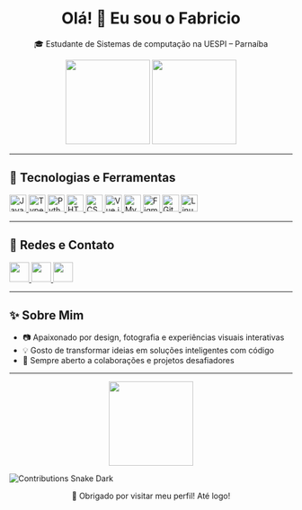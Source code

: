<h1 align="center">Olá! 👋 Eu sou o Fabricio</h1>

<p align="center">
  🎓 Estudante de Sistemas de computação na UESPI – Parnaíba<br>
</p>

<!-- GitHub Stats -->
<div align="center">
  <img src="https://github-readme-stats.vercel.app/api?username=Fabricio-Fontenele&show_icons=true&count_private=true&theme=dracula&hide_border=false" height="150" />
  <img src="https://github-readme-stats.vercel.app/api/top-langs?username=Fabricio-Fontenele&layout=compact&langs_count=8&theme=dracula&hide_border=false" height="150" />
</div>

---

## 🚀 Tecnologias e Ferramentas

<div align="left">
  <a href="https://developer.mozilla.org/en-US/docs/Web/JavaScript" target="_blank">
    <img src="https://cdn.jsdelivr.net/gh/devicons/devicon/icons/javascript/javascript-plain.svg" height="30" alt="JavaScript" />
  </a>
  <a href="https://www.typescriptlang.org/" target="_blank">
    <img src="https://cdn.jsdelivr.net/gh/devicons/devicon/icons/typescript/typescript-plain.svg" height="30" alt="TypeScript" />
  </a>
  <a href="https://www.python.org/" target="_blank">
    <img src="https://cdn.jsdelivr.net/gh/devicons/devicon/icons/python/python-original.svg" height="30" alt="Python" />
  </a>
  <a href="https://developer.mozilla.org/en-US/docs/Web/HTML" target="_blank">
    <img src="https://cdn.jsdelivr.net/gh/devicons/devicon/icons/html5/html5-original.svg" height="30" alt="HTML5" />
  </a>
  <a href="https://developer.mozilla.org/en-US/docs/Web/CSS" target="_blank">
    <img src="https://cdn.jsdelivr.net/gh/devicons/devicon/icons/css3/css3-original.svg" height="30" alt="CSS3" />
  </a>
  <a href="https://vuejs.org/" target="_blank">
    <img src="https://cdn.jsdelivr.net/gh/devicons/devicon/icons/vuejs/vuejs-original.svg" height="30" alt="Vue.js" />
  </a>
  <a href="https://www.mysql.com/" target="_blank">
    <img src="https://cdn.jsdelivr.net/gh/devicons/devicon/icons/mysql/mysql-original.svg" height="30" alt="MySQL" />
  </a>
  <a href="https://www.figma.com/" target="_blank">
    <img src="https://cdn.jsdelivr.net/gh/devicons/devicon/icons/figma/figma-original.svg" height="30" alt="Figma" />
  </a>
  <a href="https://git-scm.com/" target="_blank">
    <img src="https://cdn.jsdelivr.net/gh/devicons/devicon/icons/git/git-original.svg" height="30" alt="Git" />
  </a>
  <a href="https://www.linux.org/" target="_blank">
    <img src="https://cdn.jsdelivr.net/gh/devicons/devicon/icons/linux/linux-original.svg" height="30" alt="Linux" />
  </a>
</div>

---

## 📱 Redes e Contato

<div align="left">
  <a href="https://www.instagram.com/_fabriciovieira_a/" target="_blank">
    <img src="https://img.shields.io/static/v1?message=Instagram&logo=instagram&label=&color=E4405F&logoColor=white&labelColor=&style=for-the-badge" height="35" />
  </a>
  <a href="https://www.linkedin.com/in/fabricio-fontenele-302975333/" target="_blank">
    <img src="https://img.shields.io/static/v1?message=LinkedIn&logo=linkedin&label=&color=0077B5&logoColor=white&labelColor=&style=for-the-badge" height="35" />
  </a>
  <a href="mailto:fabriciof.dev@gmail.com" target="_blank">
    <img src="https://img.shields.io/static/v1?message=Gmail&logo=gmail&label=&color=D14836&logoColor=white&labelColor=&style=for-the-badge" height="35" />
  </a>
</div>

---

## ✨ Sobre Mim

- 📷 Apaixonado por design, fotografia e experiências visuais interativas  
- 💡 Gosto de transformar ideias em soluções inteligentes com código  
- 🤝 Sempre aberto a colaborações e projetos desafiadores  

---

<!-- Avatar GIF -->
<p align="center">
  <img height="150" src="https://media4.giphy.com/media/v1.Y2lkPTc5MGI3NjExanp6bDM0ZXRzc292MGY2dm0wZzlvank0OGR0djd0eDM1ejZobzJ3cSZlcD12MV9pbnRlcm5hbF9naWZfYnlfaWQmY3Q9Zw/2w5MMNvg70MrQ0I2DR/giphy.gif" />
</p>

<!-- Snake Animation -->
![Contributions Snake Dark](https://fabricio-fontenele.github.io/Fabricio-Fontenele/github-snake-dark.svg?palette=github-dark)




<p align="center">
  🚀 Obrigado por visitar meu perfil! Até logo!
</p>
